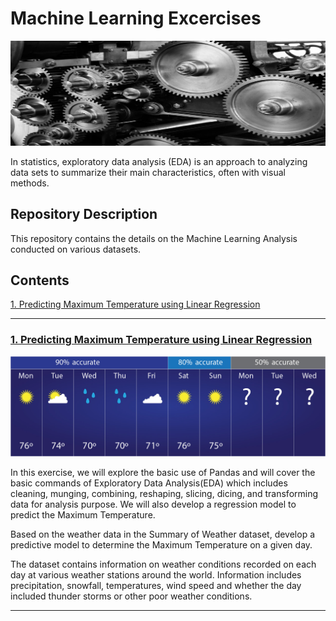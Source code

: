# Machine Learning Excercises

![images.jpeg](ML_Images/ML2.jpg)

In statistics, exploratory data analysis (EDA) is an approach to analyzing data sets to summarize their main characteristics, often with visual methods. 

## Repository Description

This repository contains the details on the Machine Learning Analysis conducted on various datasets.

## Contents

[1. Predicting Maximum Temperature using Linear Regression](#section1)<br>

___

<a id=section1></a>
### [1. Predicting Maximum Temperature using Linear Regression](./PMT_LinReg)

![images.jpeg](ML_Images/weather_forecast.jpg)

In this exercise, we will explore the basic use of Pandas and will cover the basic commands of Exploratory Data Analysis(EDA) which includes cleaning, munging, combining, reshaping, slicing, dicing, and transforming data for analysis purpose. We will also develop a regression model to predict the Maximum Temperature.

Based on the weather data in the Summary of Weather dataset, develop a predictive model to determine the Maximum Temperature on a given day.

The dataset contains information on weather conditions recorded on each day at various weather stations around the world. Information includes precipitation, snowfall, temperatures, wind speed and whether the day included thunder storms or other poor weather conditions.
___


